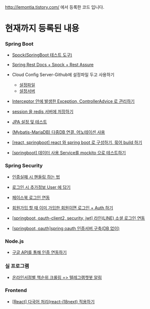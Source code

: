 http://lemontia.tistory.com/ 에서 등록한 코드 입니다.

# 현재까지 등록된 내용

### Spring Boot
* [Spock(SpringBoot 테스트 도구)](https://github.com/lemontia/test-spock)

* [Spring Rest Docs + Spock + Rest Assure](https://github.com/lemontia/SpringRestDocs-Spock)

* Cloud Config Server-Github에 설정파일 두고 사용하기
    - [설정파일](https://github.com/lemontia/SpringCloudConfigRepository)
    - [설정서버](https://github.com/lemontia/SpringCloudConfig_GIT)

* [Interceptor 안에 발생한 Exception, ControllerAdvice 로 관리하기](https://github.com/lemontia/IntercepterTest)

* [session 을 redis 서버에 저장하기](https://github.com/lemontia/SpringBootSessionRedis)

* [JPA 설정 및 테스트](https://github.com/lemontia/SpringSecurityLogin)

* [(Mybatis-MariaDB) 다중DB 연결, 어노테이션 사용](https://github.com/lemontia/SpringbootMultiDataSources)

* [[react, springboot] react 와 spring boot 로 구성하기, 묶어 build 하기](https://github.com/lemontia/springboot_react)

* [[springboot] 데이터 사용 Service를 mockito 으로 테스트하기](https://github.com/lemontia/mockitoTest)




### Spring Security
* [인증실패 시 핸들링 하는 법](https://github.com/lemontia/SpringSecurityBasicAuth)

* [로그인 시 추가정보 User 에 담기](https://github.com/lemontia/SpringBootBase)

* [페이스북 로그인 연동](https://github.com/lemontia/SpringBoot2_oauth2)

* [회원가입 할 때 이미 가입한 회원이면 로그인 + Auth 하기](https://github.com/lemontia/SpringSecurityLogin)

* [[springboot, oauth-client2, security, jwt] 라인(LINE) 소셜 로그인 연동](https://github.com/lemontia/springOauth2Client-LINE)

* [[springboot, oauth]spring oauth 인증서버 구축(DB 없이)](https://github.com/lemontia/spring_oauth-authorization_server-noDB)



### Node.js
* [구글 API를 통해 인증 연동하기](https://github.com/lemontia/googleOauthJavascript)


### 실 프로그램
* [온라인서점별 책순위 크롤링 => 텔레그램챗봇 알림](https://github.com/lemontia/bookRankCrawler)


### Frontend
* [[React] 다국어 처리(react-i18next) 적용하기](https://github.com/lemontia/sample-react-i18next)
